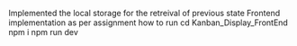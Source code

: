 Implemented the local storage for the retreival of previous state 
Frontend implementation as per assignment
how to run 
cd Kanban_Display_FrontEnd
npm i
npm run dev
